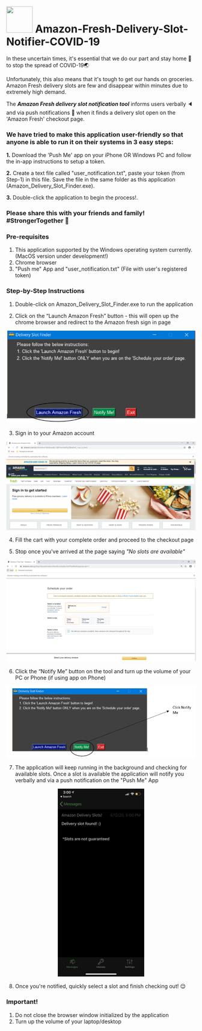 # <img src="https://raw.githubusercontent.com/ojasvi92/Amazon-Fresh-Delivery-Slot-Notifier-COVID-19/master/img/delivery-truck-icon.ico" height=70 width=70> Amazon-Fresh-Delivery-Slot-Notifier-COVID-19

In these uncertain times, it's essential that we do our part and stay home :house_with_garden: to stop the spread of COVID-19:earth_asia:

Unfortunately, this also means that it's tough to get our hands on groceries. Amazon Fresh delivery slots are few and disappear within minutes due to extremely high demand.

The ***Amazon Fresh delivery slot notification tool*** informs users verbally :speaker: and via push notifications :iphone: when it finds a delivery slot open on the 'Amazon Fresh' checkout page.

### We have tried to make this application user-friendly so that anyone is able to run it on their systems in **3 easy steps**:

**1.** Download the 'Push Me' app on your iPhone OR Windows PC and follow the in-app instructions to setup a token.

**2.** Create a text file called "user_notification.txt", paste your token (from Step-1) in this file. Save the file in the same folder as this application (Amazon_Delivery_Slot_Finder.exe).

**3.** Double-click the application to begin the process!.

### Please share this with your friends and family! #StrongerTogether :muscle: 



### Pre-requisites ###
1. This application supported by the Windows operating system currently. (MacOS version under development!)
2. Chrome browser
3. "Push me" App and "user_notification.txt" (File with user's registered token)



### Step-by-Step Instructions ###
1. Double-click on Amazon_Delivery_Slot_Finder.exe to run the application 

2. Click on the “Launch Amazon Fresh” button - this will open up the chrome browser and redirect to the Amazon fresh sign in page

![](https://github.com/ojasvi92/Amazon-Fresh-Delivery-Slot-Notifier-COVID-19/blob/master/img/Application%20home%20page.png)
 
3. Sign in to your Amazon account

 ![](https://github.com/ojasvi92/Amazon-Fresh-Delivery-Slot-Notifier-COVID-19/blob/master/img/Amazon%20fresh%20home%20page.png)
 
4.	Fill the cart with your complete order and proceed to the checkout page

5.	Stop once you've arrived at the page saying *"No slots are available"*

![](https://github.com/ojasvi92/Amazon-Fresh-Delivery-Slot-Notifier-COVID-19/blob/master/img/Amazon%20fresh%20checkout%20page.png)
 
6.	Click the “Notify Me” button on the tool and turn up the volume of your PC or Phone (if using app on Phone)

 ![](https://github.com/ojasvi92/Amazon-Fresh-Delivery-Slot-Notifier-COVID-19/blob/master/img/Application%20Notify%20Me.png)
 
7.	The application will keep running in the background and checking for available slots. Once a slot is available the application will notify you verbally and via a push notification on the "Push Me" App

<p align="center">
 <img src="https://github.com/ojasvi92/Amazon-Fresh-Delivery-Slot-Notifier-COVID-19/blob/master/img/Push%20Me%20app%20notification.png" height=500>
</p>

8.	Once you're notified, quickly select a slot and finish checking out! :relieved:


### Important!
1. Do not close the browser window initialized by the application
2. Turn up the volume of your laptop/desktop
